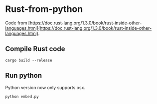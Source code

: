 # Rust-from-python

Code from [https://doc.rust-lang.org/1.3.0/book/rust-inside-other-languages.html](https://doc.rust-lang.org/1.3.0/book/rust-inside-other-languages.html).

## Compile Rust code

```
cargo build --release
```

## Run python

Python version now only supports osx.

```
python embed.py
```

